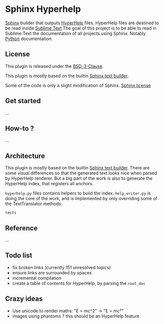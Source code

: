 # Sphinx Hyperhelp

[Sphinx](https://www.sphinx-doc.org/en/master/index.html) builder that outputs 
[HyperHelp](https://github.com/STealthy-and-haSTy/hyperhelpcore) files.
HyperHelp files are destined to be read inside [Sublime Text](https://www.sublimetext.com/)
The goal of this project is to be able to read in Sublime Text
the documentation of all projects using Sphinx.
Notably [Python](https://docs.python.org/3/) documentation.

## License

This plugin is released under the [BSD-3-Clause](https://opensource.org/licenses/BSD-3-Clause).

This plugin is mostly based on the builtin [Sphinx text builder](https://www.sphinx-doc.org/en/master/usage/builders/index.html?highlight=text%20builder#sphinx.builders.text.TextBuilder).

Some of the code is only a slight modification of Sphinx.
[Sphinx license](./LICENSE#17)


## Get started

...

## How-to ?

...

## Architecture

This plugin is mostly based on the builtin [Sphinx text builder](https://www.sphinx-doc.org/en/master/usage/builders/index.html?highlight=text%20builder#sphinx.builders.text.TextBuilder).
There are some visual differences so that the generated text looks
nice when parsed by HyperHelp renderer.
But a big part of the work is also to generate the HyperHelp index,
that registers all anchors.

`hyperhelp.py` files contains helpers to build the index.
`help_writer.py` is doing the core of the work,
and is implemented by only overriding
some of the TextTranslator methods.

`tests` 

## Reference

...

## Todo list

* fix broken links (currently 151 unresolved topics)
* ensure links are surrounded by spaces
* incremental compilation 
* create a table of contents for HyperHelp, by parsing the `root_doc`

## Crazy ideas

* Use unicode to render maths: "E = mc^2" -> "E = mc²"
* images using phantoms ? this should be an HyperHelp feature
